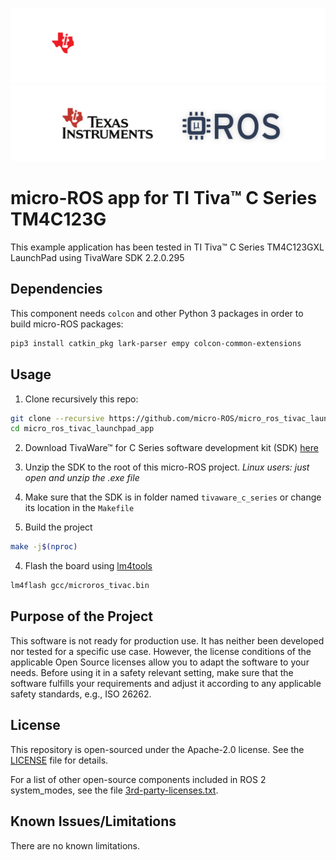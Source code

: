 ![banner](.images/banner-dark-theme.png#gh-dark-mode-only)
![banner](.images/banner-light-theme.png#gh-light-mode-only)

# micro-ROS app for TI Tiva™ C Series TM4C123G

<!-- [![CI](https://github.com/micro-ROS/micro_ros_azure_rtos_app/actions/workflows/ci.yml/badge.svg)](https://github.com/micro-ROS/micro_ros_azure_rtos_app/actions/workflows/ci.yml) -->

This example application has been tested in TI Tiva™ C Series TM4C123GXL LaunchPad using TivaWare SDK  2.2.0.295

## Dependencies

This component needs `colcon` and other Python 3 packages in order to build micro-ROS packages:

```bash
pip3 install catkin_pkg lark-parser empy colcon-common-extensions
```

## Usage

1. Clone recursively this repo:

```bash
git clone --recursive https://github.com/micro-ROS/micro_ros_tivac_launchpad_app.git
cd micro_ros_tivac_launchpad_app
```

2. Download TivaWare™ for C Series software development kit (SDK) [here](https://www.ti.com/tool/SW-TM4C)
3. Unzip the SDK to the root of this micro-ROS project. *Linux users: just open and unzip the .exe file*
4. Make sure that the SDK is in folder named `tivaware_c_series` or change its location in the `Makefile`

5. Build the project

```bash
make -j$(nproc)
```

4. Flash the board using [lm4tools](https://github.com/utzig/lm4tools)

```bash
lm4flash gcc/microros_tivac.bin
```

## Purpose of the Project

This software is not ready for production use. It has neither been developed nor
tested for a specific use case. However, the license conditions of the
applicable Open Source licenses allow you to adapt the software to your needs.
Before using it in a safety relevant setting, make sure that the software
fulfills your requirements and adjust it according to any applicable safety
standards, e.g., ISO 26262.

## License

This repository is open-sourced under the Apache-2.0 license. See the [LICENSE](LICENSE) file for details.

For a list of other open-source components included in ROS 2 system_modes,
see the file [3rd-party-licenses.txt](3rd-party-licenses.txt).

## Known Issues/Limitations

There are no known limitations.
